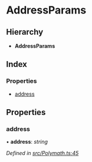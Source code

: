 # AddressParams

## Hierarchy

* **AddressParams**

## Index

### Properties

* [address](_polymath_.addressparams.md#address)

## Properties

### address

• **address**: _string_

_Defined in_ [_src/Polymath.ts:45_](https://github.com/PolymathNetwork/polymath-sdk/blob/550676f/src/Polymath.ts#L45)

